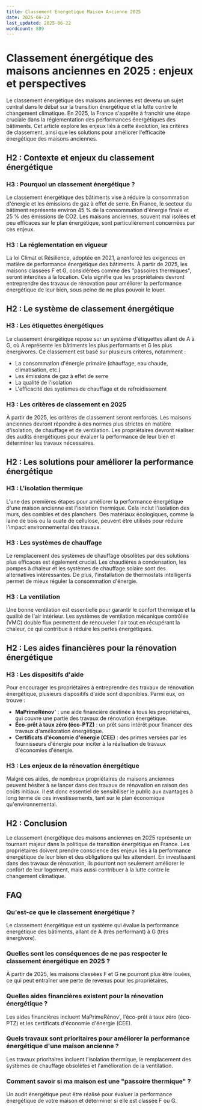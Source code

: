 ```yaml
---
title: Classement Energetique Maison Ancienne 2025
date: 2025-06-22
last_updated: 2025-06-22
wordcount: 889
---
```


# Classement énergétique des maisons anciennes en 2025 : enjeux et perspectives

Le classement énergétique des maisons anciennes est devenu un sujet central dans le débat sur la transition énergétique et la lutte contre le changement climatique. En 2025, la France s'apprête à franchir une étape cruciale dans la réglementation des performances énergétiques des bâtiments. Cet article explore les enjeux liés à cette évolution, les critères de classement, ainsi que les solutions pour améliorer l'efficacité énergétique des maisons anciennes.

## H2 : Contexte et enjeux du classement énergétique

### H3 : Pourquoi un classement énergétique ?

Le classement énergétique des bâtiments vise à réduire la consommation d'énergie et les émissions de gaz à effet de serre. En France, le secteur du bâtiment représente environ 45 % de la consommation d'énergie finale et 25 % des émissions de CO2. Les maisons anciennes, souvent mal isolées et peu efficaces sur le plan énergétique, sont particulièrement concernées par ces enjeux.

### H3 : La réglementation en vigueur

La loi Climat et Résilience, adoptée en 2021, a renforcé les exigences en matière de performance énergétique des bâtiments. À partir de 2025, les maisons classées F et G, considérées comme des "passoires thermiques", seront interdites à la location. Cela signifie que les propriétaires devront entreprendre des travaux de rénovation pour améliorer la performance énergétique de leur bien, sous peine de ne plus pouvoir le louer.

## H2 : Le système de classement énergétique

### H3 : Les étiquettes énergétiques

Le classement énergétique repose sur un système d'étiquettes allant de A à G, où A représente les bâtiments les plus performants et G les plus énergivores. Ce classement est basé sur plusieurs critères, notamment :

- La consommation d'énergie primaire (chauffage, eau chaude, climatisation, etc.)
- Les émissions de gaz à effet de serre
- La qualité de l'isolation
- L'efficacité des systèmes de chauffage et de refroidissement

### H3 : Les critères de classement en 2025

À partir de 2025, les critères de classement seront renforcés. Les maisons anciennes devront répondre à des normes plus strictes en matière d'isolation, de chauffage et de ventilation. Les propriétaires devront réaliser des audits énergétiques pour évaluer la performance de leur bien et déterminer les travaux nécessaires.

## H2 : Les solutions pour améliorer la performance énergétique

### H3 : L'isolation thermique

L'une des premières étapes pour améliorer la performance énergétique d'une maison ancienne est l'isolation thermique. Cela inclut l'isolation des murs, des combles et des planchers. Des matériaux écologiques, comme la laine de bois ou la ouate de cellulose, peuvent être utilisés pour réduire l'impact environnemental des travaux.

### H3 : Les systèmes de chauffage

Le remplacement des systèmes de chauffage obsolètes par des solutions plus efficaces est également crucial. Les chaudières à condensation, les pompes à chaleur et les systèmes de chauffage solaire sont des alternatives intéressantes. De plus, l'installation de thermostats intelligents permet de mieux réguler la consommation d'énergie.

### H3 : La ventilation

Une bonne ventilation est essentielle pour garantir le confort thermique et la qualité de l'air intérieur. Les systèmes de ventilation mécanique contrôlée (VMC) double flux permettent de renouveler l'air tout en récupérant la chaleur, ce qui contribue à réduire les pertes énergétiques.

## H2 : Les aides financières pour la rénovation énergétique

### H3 : Les dispositifs d'aide

Pour encourager les propriétaires à entreprendre des travaux de rénovation énergétique, plusieurs dispositifs d'aide sont disponibles. Parmi eux, on trouve :

- **MaPrimeRénov'** : une aide financière destinée à tous les propriétaires, qui couvre une partie des travaux de rénovation énergétique.
- **Éco-prêt à taux zéro (éco-PTZ)** : un prêt sans intérêt pour financer des travaux d'amélioration énergétique.
- **Certificats d'économie d'énergie (CEE)** : des primes versées par les fournisseurs d'énergie pour inciter à la réalisation de travaux d'économies d'énergie.

### H3 : Les enjeux de la rénovation énergétique

Malgré ces aides, de nombreux propriétaires de maisons anciennes peuvent hésiter à se lancer dans des travaux de rénovation en raison des coûts initiaux. Il est donc essentiel de sensibiliser le public aux avantages à long terme de ces investissements, tant sur le plan économique qu'environnemental.

## H2 : Conclusion

Le classement énergétique des maisons anciennes en 2025 représente un tournant majeur dans la politique de transition énergétique en France. Les propriétaires doivent prendre conscience des enjeux liés à la performance énergétique de leur bien et des obligations qui les attendent. En investissant dans des travaux de rénovation, ils pourront non seulement améliorer le confort de leur logement, mais aussi contribuer à la lutte contre le changement climatique. 

## FAQ

### Qu'est-ce que le classement énergétique ?

Le classement énergétique est un système qui évalue la performance énergétique des bâtiments, allant de A (très performant) à G (très énergivore).

### Quelles sont les conséquences de ne pas respecter le classement énergétique en 2025 ?

À partir de 2025, les maisons classées F et G ne pourront plus être louées, ce qui peut entraîner une perte de revenus pour les propriétaires.

### Quelles aides financières existent pour la rénovation énergétique ?

Les aides financières incluent MaPrimeRénov', l'éco-prêt à taux zéro (éco-PTZ) et les certificats d'économie d'énergie (CEE).

### Quels travaux sont prioritaires pour améliorer la performance énergétique d'une maison ancienne ?

Les travaux prioritaires incluent l'isolation thermique, le remplacement des systèmes de chauffage obsolètes et l'amélioration de la ventilation.

### Comment savoir si ma maison est une "passoire thermique" ?

Un audit énergétique peut être réalisé pour évaluer la performance énergétique de votre maison et déterminer si elle est classée F ou G.